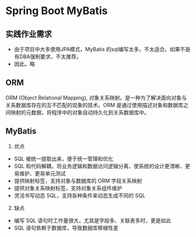 # Spring Boot MyBatis


## 实践作业需求

- 由于项目中大多使用JPA模式，MyBatis 的sql编写太多，不太适合。如果不是有DBA强制要求，不太推荐。
- 因此。略

## ORM

ORM (Object Relational Mapping), 对象关系映射。是一种为了解决面向对象与关系数据库存在的互不匹配的现象的技术。ORM 是通过使用描述对象和数据库之间映射的元数据，将程序中的对象自动持久化到关系数据库中。

## MyBatis

1. 优点

- SQL 被统一提取出来，便于统一管理和优化
- SQL 和代码解耦，将业务逻辑和数据访问逻辑分离，使系统的设计更清晰、更易维护、更易单元测试
- 提供映射标签，支持对象与数据库的 ORM 字段关系映射
- 提供对象关系映射标签，支持对象关系组件维护
- 灵活书写动态 SQL，支持各种条件来动态生成不同的 SQL

2. 缺点

- 编写 SQL 语句时工作量很大，尤其是字段多、关联表多时，更是如此
- SQL 语句依赖于数据库，导致数据库移植性差


